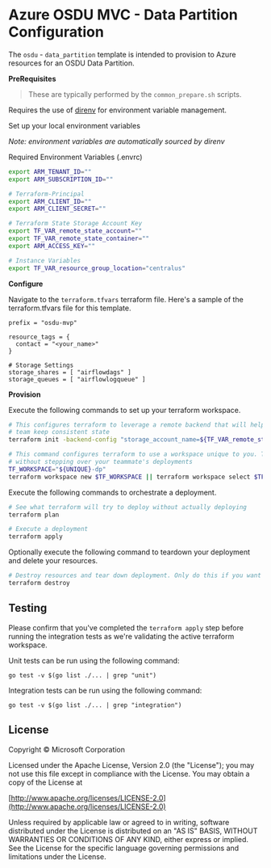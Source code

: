 # Azure OSDU MVC - Data Partition Configuration

The `osdu` - `data_partition` template is intended to provision to Azure resources for an OSDU Data Partition.


__PreRequisites__

> These are typically performed by the `common_prepare.sh` scripts.

Requires the use of [direnv](https://direnv.net/) for environment variable management.


Set up your local environment variables

*Note: environment variables are automatically sourced by direnv*

Required Environment Variables (.envrc)
```bash
export ARM_TENANT_ID=""
export ARM_SUBSCRIPTION_ID=""

# Terraform-Principal
export ARM_CLIENT_ID=""
export ARM_CLIENT_SECRET=""

# Terraform State Storage Account Key
export TF_VAR_remote_state_account=""
export TF_VAR_remote_state_container=""
export ARM_ACCESS_KEY=""

# Instance Variables
export TF_VAR_resource_group_location="centralus"
```

__Configure__

Navigate to the `terraform.tfvars` terraform file. Here's a sample of the terraform.tfvars file for this template.

```HCL
prefix = "osdu-mvp"

resource_tags = {
  contact = "<your_name>"
}

# Storage Settings
storage_shares = [ "airflowdags" ]
storage_queues = [ "airflowlogqueue" ]
```

__Provision__

Execute the following commands to set up your terraform workspace.

```bash
# This configures terraform to leverage a remote backend that will help you and your
# team keep consistent state
terraform init -backend-config "storage_account_name=${TF_VAR_remote_state_account}" -backend-config "container_name=${TF_VAR_remote_state_container}"

# This command configures terraform to use a workspace unique to you. This allows you to work
# without stepping over your teammate's deployments
TF_WORKSPACE="${UNIQUE}-dp"
terraform workspace new $TF_WORKSPACE || terraform workspace select $TF_WORKSPACE
```

Execute the following commands to orchestrate a deployment.

```bash
# See what terraform will try to deploy without actually deploying
terraform plan

# Execute a deployment
terraform apply
```

Optionally execute the following command to teardown your deployment and delete your resources.

```bash
# Destroy resources and tear down deployment. Only do this if you want to destroy your deployment.
terraform destroy
```

## Testing

Please confirm that you've completed the `terraform apply` step before running the integration tests as we're validating the active terraform workspace.

Unit tests can be run using the following command:

```
go test -v $(go list ./... | grep "unit")
```

Integration tests can be run using the following command:

```
go test -v $(go list ./... | grep "integration")
```


## License

Copyright © Microsoft Corporation

Licensed under the Apache License, Version 2.0 (the "License");
you may not use this file except in compliance with the License.
You may obtain a copy of the License at

[http://www.apache.org/licenses/LICENSE-2.0](http://www.apache.org/licenses/LICENSE-2.0)

Unless required by applicable law or agreed to in writing, software
distributed under the License is distributed on an "AS IS" BASIS,
WITHOUT WARRANTIES OR CONDITIONS OF ANY KIND, either express or implied.
See the License for the specific language governing permissions and
limitations under the License.
